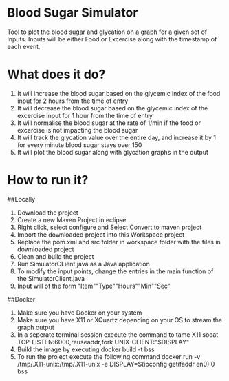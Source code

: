 # Blood Sugar Simulator
Tool to plot the blood sugar and glycation on a graph for a given set of Inputs. 
Inputs will be either Food or Excercise along with the timestamp of each event.

# What does it do?

1. It will increase the blood sugar based on the glycemic index of the food input for 2 hours from the time of entry
1. It will decrease the blood sugar based on the glycemic index of the excercise input for 1 hour from the time of entry
1. It will normalise the blood sugar at the rate of 1/min if the food or excercise is not impacting the blood sugar
1. It will track the glycation value over the entire day, and increase it by 1 for every minute blood sugar stays over 150
1. It will plot the blood sugar along with glycation graphs in the output


# How to run it?
##Locally

1. Download the project
1. Create a new Maven Project in eclipse
1. Right click, select configure and Select Convert to maven project
1. Import the downloaded project into this Workspace project
1. Replace the pom.xml and src folder in workspace folder with the files in downloaded project
1. Clean and build the project
1. Run SimulatorCLient.java as a Java application
1. To modify the input points, change the entries in the main function of the SimulatorClient.java 
1. Input will of the form "Item""Type""Hours""Min""Sec"

##Docker
1. Make sure you have Docker on your system
1. Make sure you have X11 or XQuartz depending on your OS to stream the graph output
1. In a seperate terminal session execute the command to tame X11 
socat TCP-LISTEN:6000,reuseaddr,fork UNIX-CLIENT:\"$DISPLAY\"
1. Build the image by executing 
docker build -t bss
1. To run the project execute the following command
docker run -v /tmp/.X11-unix:/tmp/.X11-unix -e DISPLAY=$(ipconfig getifaddr en0):0 bss
